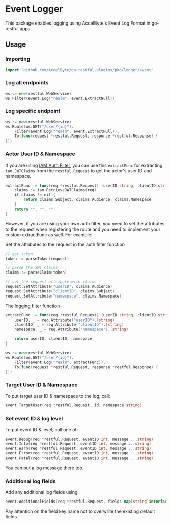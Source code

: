 # Event Logger

This package enables logging using AccelByte's Event Log Format in go-restful apps.

## Usage

### Importing

```go
import "github.com/AccelByte/go-restful-plugins/pkg/logger/event"
```

### Log all endpoints

```go
ws := new(restful.WebService)
ws.Filter(event.Log("realm", event.ExtractNull))
```

### Log specific endpoint

```go
ws := new(restful.WebService)
ws.Route(ws.GET("/user/{id}").
    Filter(event.Log("realm", event.ExtractNull)).
    To(func(request *restful.Request, response *restful.Response) {
}))
```

### Actor User ID & Namespace

If you are using [IAM Auth Filter](https://github.com/AccelByte/go-restful-plugins/tree/master/pkg/auth/iam), 
you can use this `extractFunc` for extracting `iam.JWTClaims` from the `restful.Request` to get the actor's user ID 
and namespace.
```go
extractFunc := func(req *restful.Request) (userID string, clientID string, namespace string) {
    claims := iam.RetrieveJWTClaims(req)
    if claims != nil {
        return claims.Subject, claims.Audience, claims.Namespace
    }
    return "", "", ""
}
```

However, if you are using your own auth filter, you need to set the attributes to the request when registering the 
route and you need to implement your custom extractFunc as well. For example:

Set the attributes to the request in the auth filter function 
```go
// get token
token := parseToken(request)

// parse the JWT claims
claims := parseClaim(token)

// set the request attribute with claims
request.SetAttribute("userID", claims.Audience)
request.SetAttribute("clientID", claims.Subject)
request.SetAttribute("namespace", claims.Namespace)
```

The logging filter function 
```go
extractFunc := func(req *restful.Request) (userID string, clientID string, namespace string){
	userID, _ = req.Attribute("userID").(string)
	clientID, _ = req.Attribute("clientID").(string)
	namespace, _ = req.Attribute("namespace").(string)
	
	return userID, clientID, namespace
}

ws := new(restful.WebService)
ws.Route(ws.GET("/user/{id}").
    Filter(event.Log("realm", extractFunc)).
    To(func(request *restful.Request, response *restful.Response) {
}))
```


### Target User ID & Namespace

To put target user ID & namespace to the log, call:

```go
event.TargetUser(req *restful.Request, id, namespace string)
```

### Set event ID & log level

To put event ID & level, call one of:

```go
event.Debug(req *restful.Request, eventID int, message ...string)
event.Info(req *restful.Request, eventID int, message ...string)
event.Warn(req *restful.Request, eventID int, message ...string)
event.Error(req *restful.Request, eventID int, message ...string)
event.Fatal(req *restful.Request, eventID int, message ...string)
```

You can put a log message there too.

### Additional log fields

Add any additional log fields using

```go
event.AdditionalFields(req *restful.Request, fields map[string]interface{})
```

Pay attention on the field key name not to overwrite the existing default fields.
